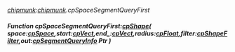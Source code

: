 _[chipmunk](../../modules/chipmunk/chipmunk-module.md):[chipmunk](../../modules/chipmunk/chipmunk-module.md).cpSpaceSegmentQueryFirst_
##### Function cpSpaceSegmentQueryFirst:[cpShape](../../modules/chipmunk/chipmunk-cpshape.md)( space:[cpSpace](../../modules/chipmunk/chipmunk-cpspace.md),start:[cpVect](../../modules/chipmunk/chipmunk-cpvect.md),end_:[cpVect](../../modules/chipmunk/chipmunk-cpvect.md),radius:[cpFloat](../../modules/chipmunk/chipmunk-cpfloat.md),filter:[cpShapeFilter](../../modules/chipmunk/chipmunk-cpshapefilter.md),out:[cpSegmentQueryInfo](../../modules/chipmunk/chipmunk-cpsegmentqueryinfo.md) Ptr )
